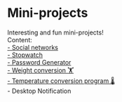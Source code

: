 # Mini-projects

Interesting and fun mini-projects!<br>
Content:
<br>[- Social networks](https://github.com/LyudmilLilov/Mini-projects/tree/main/Social%20networks)
<br>[- Stopwatch](https://github.com/LyudmilLilov/Mini-projects/tree/main/Stopwatch)
<br>[- Password Generator](https://github.com/LyudmilLilov/Mini-projects/tree/main/Password%20Generator)
<br>[- Weight conversion 🏋️](https://github.com/LyudmilLilov/Mini-projects/tree/main/Weight%20conversion)
<br>[- Temperature conversion program 🌡️](https://github.com/LyudmilLilov/Mini-projects/tree/main/Temperature%20conversion%20program)
<br>- Desktop Notification
